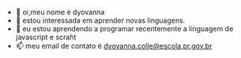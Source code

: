 - 👋 oi,meu nome é dyovanna
- 👀 estou interessada em aprender novas linguagens.
- 🌱 eu estou aprendendo a programar recentemente a linguagem de javascript e scraht
- 📫 meu email de contato é dyovanna.colle@escola.pr.gov.br
